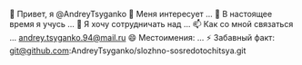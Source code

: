 
👋 Привет, я @AndreyTsyganko 👀 Меня интересует ... 🌱 В настоящее время я учусь ... 💞️ Я хочу сотрудничать над ... 📫 Как со мной связаться ... andrey.tsyganko.94@mail.ru 😄 Местоимения: ... ⚡ Забавный факт: 
git@github.com:AndreyTsyganko/slozhno-sosredotochitsya.git
